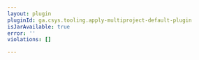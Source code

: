 ```yaml
---
layout: plugin
pluginId: ga.csys.tooling.apply-multiproject-default-plugin
isJarAvailable: true
error: ''
violations: []

---
```

